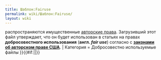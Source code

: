 ```yaml
---
title: Шаблон:Fairuse
permalink: wiki/Шаблон:Fairuse/
layout: wiki
---
```


распространяются имущественные [авторские
права](/wiki/Wikipedia:Copyright "wikilink"). Загрузивший этот файл
утверждает, что он будет использован в статьях на правах
**добросовестного использования** (**англ. *fair use***) согласно с
**[законами об авторском праве
США](/wiki/Wikipedia:Fair_use#Fair_use_under_United_States_law "wikilink")**.
\| Категория = Добросовестно используемые файлы
}}{{\#if:\|\|<includeonly>[](Категория:Добросовестно_используемые_файлы "wikilink")</includeonly>}}<noinclude></noinclude>
